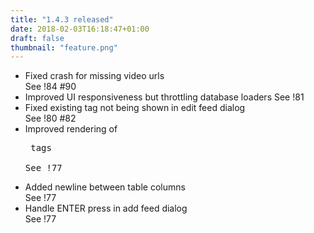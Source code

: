 ```yaml
---
title: "1.4.3 released"
date: 2018-02-03T16:18:47+01:00
draft: false
thumbnail: "feature.png"
---
```


*   Fixed crash for missing video urls  
    See !84 #90
*   Improved UI responsiveness but throttling database loaders
    See !81
*   Fixed existing tag not being shown in edit feed dialog  
    See !80 #82
*   Improved rendering of <pre> tags  
    See !77
*   Added newline between table columns  
    See !77
*   Handle ENTER press in add feed dialog  
    See !77

